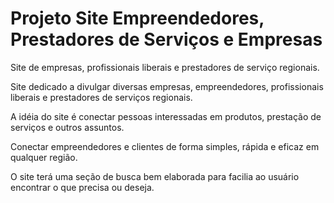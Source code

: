 # Projeto Site Empreendedores, Prestadores de Serviços e Empresas
 Site de empresas, profissionais liberais e prestadores de serviço regionais.

 Site dedicado a divulgar diversas empresas, empreendedores, profissionais liberais e prestadores de serviços regionais.

 A idéia do site é conectar pessoas interessadas em produtos, prestação de serviços e outros assuntos. 

 Conectar empreendedores e clientes de forma simples, rápida e eficaz em qualquer região. 
 
 O site terá  uma seção de busca bem elaborada para facilia ao usuário encontrar o que precisa ou deseja.
